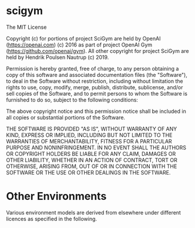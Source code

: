# scigym

The MIT License

Copyright (c) for portions of project SciGym are held by OpenAI (https://openai.com) (c) 2016 as part of project OpenAI Gym (https://github.com/openai/gym). All other copyright for project SciGym are held by Hendrik Poulsen Nautrup (c) 2019.

Permission is hereby granted, free of charge, to any person obtaining a copy
of this software and associated documentation files (the "Software"), to deal
in the Software without restriction, including without limitation the rights
to use, copy, modify, merge, publish, distribute, sublicense, and/or sell
copies of the Software, and to permit persons to whom the Software is
furnished to do so, subject to the following conditions:

The above copyright notice and this permission notice shall be included in
all copies or substantial portions of the Software.

THE SOFTWARE IS PROVIDED "AS IS", WITHOUT WARRANTY OF ANY KIND, EXPRESS OR
IMPLIED, INCLUDING BUT NOT LIMITED TO THE WARRANTIES OF MERCHANTABILITY,
FITNESS FOR A PARTICULAR PURPOSE AND NONINFRINGEMENT. IN NO EVENT SHALL THE
AUTHORS OR COPYRIGHT HOLDERS BE LIABLE FOR ANY CLAIM, DAMAGES OR OTHER
LIABILITY, WHETHER IN AN ACTION OF CONTRACT, TORT OR OTHERWISE, ARISING FROM,
OUT OF OR IN CONNECTION WITH THE SOFTWARE OR THE USE OR OTHER DEALINGS IN
THE SOFTWARE.


# Other Environments

Various environment models are derived from elsewhere under different licences as specified in the following.
